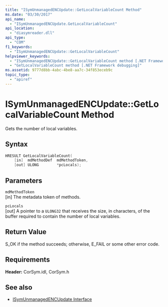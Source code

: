 ```yaml
---
title: "ISymUnmanagedENCUpdate::GetLocalVariableCount Method"
ms.date: "03/30/2017"
api_name: 
  - "ISymUnmanagedENCUpdate.GetLocalVariableCount"
api_location: 
  - "diasymreader.dll"
api_type: 
  - "COM"
f1_keywords: 
  - "ISymUnmanagedENCUpdate::GetLocalVariableCount"
helpviewer_keywords: 
  - "ISymUnmanagedENCUpdate::GetLocalVariableCount method [.NET Framework debugging]"
  - "GetLocalVariableCount method [.NET Framework debugging]"
ms.assetid: 9777d8bb-4abc-4be8-aa7c-34f853eceb9c
topic_type: 
  - "apiref"
---
```

# ISymUnmanagedENCUpdate::GetLocalVariableCount Method
Gets the number of local variables.  
  
## Syntax  
  
```cpp  
HRESULT GetLocalVariableCount(  
    [in]  mdMethodDef  mdMethodToken,  
    [out] ULONG        *pcLocals);  
```  
  
## Parameters  
 `mdMethodToken`  
 [in] The metadata token of methods.  
  
 `pcLocals`  
 [out] A pointer to a `ULONG32` that receives the size, in characters, of the buffer required to contain the number of local variables.  
  
## Return Value  
 S_OK if the method succeeds; otherwise, E_FAIL or some other error code.  
  
## Requirements  
 **Header:** CorSym.idl, CorSym.h  
  
## See also

- [ISymUnmanagedENCUpdate Interface](../../../../docs/framework/unmanaged-api/diagnostics/isymunmanagedencupdate-interface.md)

